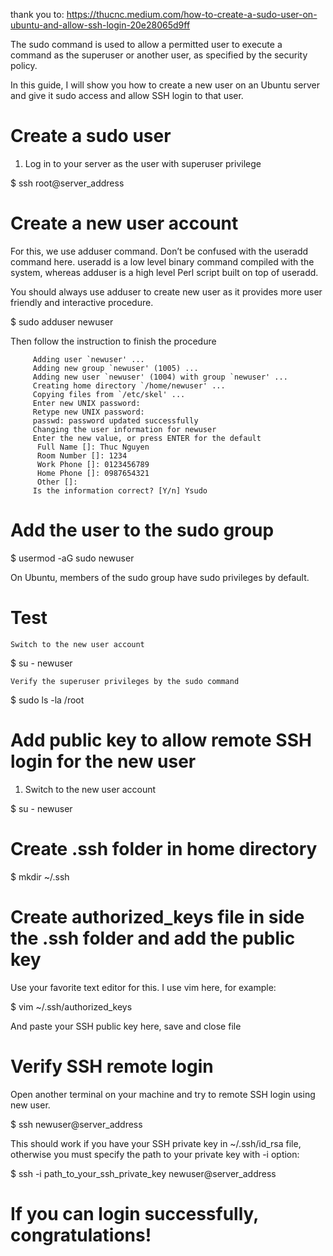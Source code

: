 thank you to:
https://thucnc.medium.com/how-to-create-a-sudo-user-on-ubuntu-and-allow-ssh-login-20e28065d9ff

The sudo command is used to allow a permitted user to execute a command as the superuser or another user, as specified by the security policy.

In this guide, I will show you how to create a new user on an Ubuntu server and give it sudo access and allow SSH login to that user.

# Create a sudo user
1. Log in to your server as the user with superuser privilege

$ ssh root@server_address

# Create a new user account

For this, we use adduser command. Don’t be confused with the useradd command here. useradd is a low level binary command compiled with the system, whereas adduser is a high level Perl script built on top of useradd.

You should always use adduser to create new user as it provides more user friendly and interactive procedure.

$ sudo adduser newuser

Then follow the instruction to finish the procedure

         Adding user `newuser' ...
         Adding new group `newuser' (1005) ...
         Adding new user `newuser' (1004) with group `newuser' ...
         Creating home directory `/home/newuser' ...
         Copying files from `/etc/skel' ...
         Enter new UNIX password: 
         Retype new UNIX password: 
         passwd: password updated successfully
         Changing the user information for newuser
         Enter the new value, or press ENTER for the default
          Full Name []: Thuc Nguyen                
          Room Number []: 1234
          Work Phone []: 0123456789
          Home Phone []: 0987654321
          Other []: 
         Is the information correct? [Y/n] Ysudo

# Add the user to the sudo group

$ usermod -aG sudo newuser

On Ubuntu, members of the sudo group have sudo privileges by default.

# Test

    Switch to the new user account

$ su - newuser

    Verify the superuser privileges by the sudo command

$ sudo ls -la /root

# Add public key to allow remote SSH login for the new user
1. Switch to the new user account

$ su - newuser

# Create .ssh folder in home directory

$ mkdir ~/.ssh

# Create authorized_keys file in side the .ssh folder and add the public key

Use your favorite text editor for this. I use vim here, for example:

$ vim ~/.ssh/authorized_keys

And paste your SSH public key here, save and close file

# Verify SSH remote login

Open another terminal on your machine and try to remote SSH login using new user.

$ ssh newuser@server_address

This should work if you have your SSH private key in ~/.ssh/id_rsa file, otherwise you must specify the path to your private key with -i option:

$ ssh -i path_to_your_ssh_private_key newuser@server_address

# If you can login successfully, congratulations!

